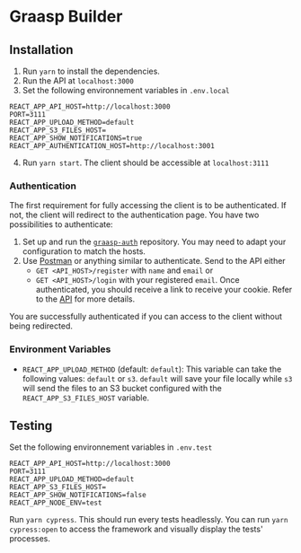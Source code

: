 # Graasp Builder

## Installation

1. Run `yarn` to install the dependencies.
2. Run the API at `localhost:3000`
3. Set the following environnement variables in `.env.local`

```
REACT_APP_API_HOST=http://localhost:3000
PORT=3111
REACT_APP_UPLOAD_METHOD=default
REACT_APP_S3_FILES_HOST=
REACT_APP_SHOW_NOTIFICATIONS=true
REACT_APP_AUTHENTICATION_HOST=http://localhost:3001
```

4. Run `yarn start`. The client should be accessible at `localhost:3111`

### Authentication

The first requirement for fully accessing the client is to be authenticated. If not, the client will redirect to the authentication page. You have two possibilities to authenticate:

1. Set up and run the [`graasp-auth`](https://github.com/graasp/graasp-auth) repository. You may need to adapt your configuration to match the hosts.
2. Use [Postman](https://www.postman.com/) or anything similar to authenticate. Send to the API either
   - `GET <API_HOST>/register` with `name` and `email` or
   - `GET <API_HOST>/login` with your registered `email`.
     Once authenticated, you should receive a link to receive your cookie. Refer to the [API](https://github.com/graasp/graasp) for more details.

You are successfully authenticated if you can access to the client without being redirected.

### Environment Variables

- `REACT_APP_UPLOAD_METHOD` (default: `default`): This variable can take the following values: `default` or `s3`. `default` will save your file locally while `s3` will send the files to an S3 bucket configured with the `REACT_APP_S3_FILES_HOST` variable.

## Testing

Set the following environnement variables in `.env.test`

```
REACT_APP_API_HOST=http://localhost:3000
PORT=3111
REACT_APP_UPLOAD_METHOD=default
REACT_APP_S3_FILES_HOST=
REACT_APP_SHOW_NOTIFICATIONS=false
REACT_APP_NODE_ENV=test
```

Run `yarn cypress`. This should run every tests headlessly.
You can run `yarn cypress:open` to access the framework and visually display the tests' processes.
